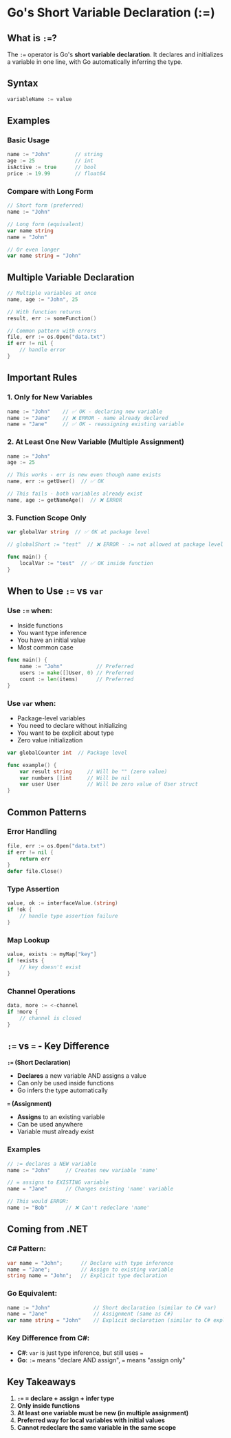 # Go's Short Variable Declaration (:=)

## What is `:=`?

The `:=` operator is Go's **short variable declaration**. It declares and initializes a variable in one line, with Go automatically inferring the type.

## Syntax

```go
variableName := value
```

## Examples

### Basic Usage
```go
name := "John"        // string
age := 25             // int
isActive := true      // bool
price := 19.99        // float64
```

### Compare with Long Form
```go
// Short form (preferred)
name := "John"

// Long form (equivalent)
var name string
name = "John"

// Or even longer
var name string = "John"
```

## Multiple Variable Declaration

```go
// Multiple variables at once
name, age := "John", 25

// With function returns
result, err := someFunction()

// Common pattern with errors
file, err := os.Open("data.txt")
if err != nil {
    // handle error
}
```

## Important Rules

### 1. Only for New Variables
```go
name := "John"    // ✅ OK - declaring new variable
name := "Jane"    // ❌ ERROR - name already declared
name = "Jane"     // ✅ OK - reassigning existing variable
```

### 2. At Least One New Variable (Multiple Assignment)
```go
name := "John"
age := 25

// This works - err is new even though name exists
name, err := getUser()  // ✅ OK

// This fails - both variables already exist
name, age := getNameAge()  // ❌ ERROR
```

### 3. Function Scope Only
```go
var globalVar string  // ✅ OK at package level

// globalShort := "test"  // ❌ ERROR - := not allowed at package level

func main() {
    localVar := "test"  // ✅ OK inside function
}
```

## When to Use `:=` vs `var`

### Use `:=` when:
- Inside functions
- You want type inference
- You have an initial value
- Most common case

```go
func main() {
    name := "John"           // Preferred
    users := make([]User, 0) // Preferred
    count := len(items)      // Preferred
}
```

### Use `var` when:
- Package-level variables
- You need to declare without initializing
- You want to be explicit about type
- Zero value initialization

```go
var globalCounter int  // Package level

func example() {
    var result string     // Will be "" (zero value)
    var numbers []int     // Will be nil
    var user User         // Will be zero value of User struct
}
```

## Common Patterns

### Error Handling
```go
file, err := os.Open("data.txt")
if err != nil {
    return err
}
defer file.Close()
```

### Type Assertion
```go
value, ok := interfaceValue.(string)
if !ok {
    // handle type assertion failure
}
```

### Map Lookup
```go
value, exists := myMap["key"]
if !exists {
    // key doesn't exist
}
```

### Channel Operations
```go
data, more := <-channel
if !more {
    // channel is closed
}
```

## `:=` vs `=` - Key Difference

**`:=` (Short Declaration)**
- **Declares** a new variable AND assigns a value
- Can only be used inside functions
- Go infers the type automatically

**`=` (Assignment)**
- **Assigns** to an existing variable
- Can be used anywhere
- Variable must already exist

### Examples
```go
// := declares a NEW variable
name := "John"     // Creates new variable 'name'

// = assigns to EXISTING variable  
name = "Jane"      // Changes existing 'name' variable

// This would ERROR:
name := "Bob"      // ❌ Can't redeclare 'name'
```

## Coming from .NET

### C# Pattern:
```csharp
var name = "John";      // Declare with type inference
name = "Jane";          // Assign to existing variable
string name = "John";   // Explicit type declaration
```

### Go Equivalent:
```go
name := "John"              // Short declaration (similar to C# var)
name = "Jane"               // Assignment (same as C#)
var name string = "John"    // Explicit declaration (similar to C# explicit)
```

### Key Difference from C#:
- **C#**: `var` is just type inference, but still uses `=`
- **Go**: `:=` means "declare AND assign", `=` means "assign only"

## Key Takeaways

1. **`:=` = declare + assign + infer type**
2. **Only inside functions**
3. **At least one variable must be new (in multiple assignment)**
4. **Preferred way for local variables with initial values**
5. **Cannot redeclare the same variable in the same scope**
